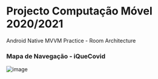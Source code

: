 # Projecto Computação Móvel 2020/2021
Android Native MVVM Practice - Room Architecture

### Mapa de Navegação - iQueCovid
![image](https://user-images.githubusercontent.com/59263912/126847941-46293be3-eeea-494e-8a73-b38aa19f75ef.png)
